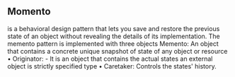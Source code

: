 ## Momento
is a behavioral design pattern that lets you save and restore
the previous state of an object without revealing the details of
its implementation.
The memento pattern is implemented with three objects
Memento: An object that contains a concrete unique
snapshot of state of any object or resource
• Originator: - It is an object that contains the actual states
an external object is strictly specified type
• Caretaker: Controls the states' history.